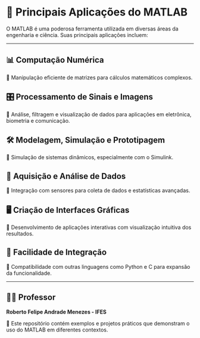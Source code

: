 
</head>
<body>
    <div class="container">
        <h1>🚀 Principais Aplicações do MATLAB</h1>
        <p>O MATLAB é uma poderosa ferramenta utilizada em diversas áreas da engenharia e ciência. Suas principais aplicações incluem:</p>
        <hr>
        <h2>📊 Computação Numérica</h2>
        <p>🔹 Manipulação eficiente de matrizes para cálculos matemáticos complexos.</p>
        <h2>🎛️ Processamento de Sinais e Imagens</h2>
        <p>🔹 Análise, filtragem e visualização de dados para aplicações em eletrônica, biometria e comunicação.</p>
        <h2>🛠️ Modelagem, Simulação e Prototipagem</h2>
        <p>🔹 Simulação de sistemas dinâmicos, especialmente com o Simulink.</p>
        <h2>📡 Aquisição e Análise de Dados</h2>
        <p>🔹 Integração com sensores para coleta de dados e estatísticas avançadas.</p>
        <h2>🖥️ Criação de Interfaces Gráficas</h2>
        <p>🔹 Desenvolvimento de aplicações interativas com visualização intuitiva dos resultados.</p>
        <h2>🔗 Facilidade de Integração</h2>
        <p>🔹 Compatibilidade com outras linguagens como Python e C para expansão da funcionalidade.</p>
        <hr>
        <h2>👨‍🏫 Professor</h2>
        <p><strong>Roberto Felipe Andrade Menezes - IFES</strong></p>
        <p>📂 Este repositório contém exemplos e projetos práticos que demonstram o uso do MATLAB em diferentes contextos.</p>
    </div>
</body>
</html>


